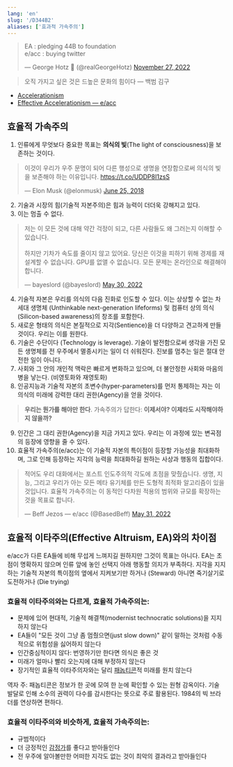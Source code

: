 ```yaml
---
lang: 'en'
slug: '/D344B2'
aliases: ['효과적 가속주의']
---
```


<blockquote class="twitter-tweet"><p lang="en" dir="ltr">EA : pledging 44B to foundation<br/>e/acc : buying twitter</p>&mdash; George Hotz 🐀 (@realGeorgeHotz) <a href="https://twitter.com/realGeorgeHotz/status/1597015538890248192?ref_src=twsrc%5Etfw">November 27, 2022</a></blockquote>

> 오직 가지고 싶은 것은 드높은 문화의 힘이다 — 백범 김구

- [Accelerationism](./../.././docs/pages/Accelerationism.md)
- [Effective Accelerationism — e/acc](https://effectiveaccelerationism.substack.com/p/repost-effective-accelerationism)

<div lang="ko" dir="ltr">

## 효율적 가속주의

1. 인류에게 무엇보다 중요한 목표는 **의식의 빛**(The light of consciousness)을 보존하는 것이다.

<blockquote class="twitter-tweet"><p lang="ko" dir="ltr">
이것이 우리가 우주 문명이 되어 다른 행성으로 생명을 연장함으로써 의식의 빛을 보존해야 하는 이유입니다.
<a href="https://t.co/UDDP8I1zsS">https://t.co/UDDP8I1zsS</a></p>&mdash; Elon Musk (@elonmusk) <a href="https://twitter.com/elonmusk/status/1011083630301536256?ref_src=twsrc%5Etfw">June 25, 2018</a></blockquote>

2. 기술과 시장의 힘(기술적 자본주의)은 힘과 능력이 더더욱 강해지고 있다.
3. 이는 멈출 수 없다.

<blockquote class="twitter-tweet"><p lang="ko" dir="ltr">
저는 이 모든 것에 대해 약간 걱정이 되고, 다른 사람들도 왜 그러는지 이해할 수 있습니다.<br/><br/>
하지만 기차가 속도를 줄이지 않고 있어요. 당신은 이것을 피하기 위해 경제를 재설계할 수 없습니다. GPU를 없앨 수 없습니다. 모든 문제는 온라인으로 해결해야 합니다.<br/>
</p>&mdash; bayeslord (@bayeslord) <a href="https://twitter.com/bayeslord/status/1531424790224855040?ref_src=twsrc%5Etfw">May 30, 2022</a></blockquote>

4. 기술적 자본은 우리를 의식의 다음 진화로 인도할 수 있다. 이는 상상할 수 없는 차세대 생명체 (Unthinkable next-generation lifeforms) 및 컴퓨터 상의 의식(Silicon-based awareness)의 창조를 포함한다.
5. 새로운 형태의 의식은 본질적으로 지각(Sentience)을 더 다양하고 견고하게 만들 것이다. 우리는 이를 원한다.
6. 기술은 수단이다 (Technology is leverage). 기술이 발전함으로써 생각을 가진 모든 생명체를 전 우주에서 멸종시키는 일이 더 쉬워진다. 진보를 멈추는 일은 절대 안전한 일이 아니다.
7. 사회와 그 안의 개인적 맥락은 빠르게 변화하고 있으며, 더 불안정한 사회와 마음의 병을 낳는다. (비영토화와 재영토화)
8. 인공지능과 기술적 자본의 초변수(hyper-parameters)를 먼저 통제하는 자는 이 의식의 미래에 강력한 대리 권한(Agency)을 얻을 것이다.

> **우리는 뭔가를 해야만 한다**. 가속주의가 답한다: **이제서야? 이제라도 시작해야하지 않을까?**

9. 인간은 그 대리 권한(Agency)을 지금 가지고 있다. 우리는 이 과정에 있는 변곡점의 등장에 영향을 줄 수 있다.
10. 효율적 가속주의(e/acc)는 이 기술적 자본의 특이점이 등장할 가능성을 최대화하며, 그로 인해 등장하는 지각의 능력을 최대화하길 원하는 사상과 행동의 집합이다.

<blockquote class="twitter-tweet"><p lang="ko" dir="ltr">
적어도 우리 대화에서는 포스트 인도주의적 각도에 초점을 맞췄습니다. 생명, 지능, 그리고 우리가 아는 모든 메타 유기체를 만든 도형적 최적화 알고리즘이 있을 것입니다. 효율적 가속주의는 이 동적인 다차원 적용의 범위와 규모를 확장하는 것을 목표로 합니다.
</p>&mdash; Beff Jezos — e/acc (@BasedBeff) <a href="https://twitter.com/BasedBeff/status/1531572688539504641?ref_src=twsrc%5Etfw">May 31, 2022</a></blockquote>

## 효율적 이타주의(Effective Altruism, EA)와의 차이점

e/acc가 다른 EA들에 비해 무섭게 느껴지길 원하지만 그것이 목표는 아니다.
EA는 초점이 명확하지 않으며 인류 앞에 놓인 선택지 아래 행동할 의지가 부족하다.
지각을 지지하는 기술적 자본의 특이점의 옆에서 지켜보기만 하거나 (Steward) 아니면 죽기살기로 도전하거나 (Die trying)

### 효율적 이타주의와는 다르게, 효율적 가속주의는:

- 문제에 있어 현대적, 기술적 해결책(modernist technocratic solutions)을 지지하지 않는다
- EA들이 "모든 것이 그냥 좀 멈췄으면(just slow down)" 같이 말하는 것처럼 수동적으로 위험성을 싫어하지 않는다
- 인간중심적이지 않다: 번영하기만 한다면 의식은 좋은 것
- 미래가 얼마나 빨리 오는지에 대해 부정하지 않는다
- 장기적인 효율적 이타주의자와는 달리 [패놉티콘](https://ko.wikipedia.org/wiki/%ED%8C%A8%EB%86%89%ED%8B%B0%EC%BD%98)적 미래를 원치 않는다

역자 주: 패놉티콘은 정보가 한 곳에 모여 한 눈에 확인할 수 있는 원형 감옥이다. 기술 발달로 인해 소수의 권력이 다수를 감시한다는 뜻으로 주로 활용된다. 1984의 빅 브라더를 연상하면 편하다.

### 효율적 이타주의와 비슷하게, 효율적 가속주의는:

- 규범적이다
- 더 긍정적인 [감정가](<https://ko.wikipedia.org/wiki/%EA%B0%90%EC%A0%95%EA%B0%80_(%EC%8B%AC%EB%A6%AC%ED%95%99)>)를 좋다고 받아들인다
- 전 우주에 알아볼만한 어떠한 지각도 없는 것이 최악의 결과라고 받아들인다

</div>

<head>
  <html lang="en-US"/>
</head>
